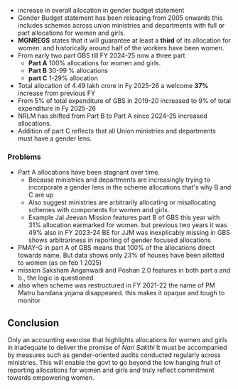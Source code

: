 - increase in overall allocation in gender budget statement
- Gender Budget statement has been releasing from 2005 onwards this includes schemes across union ministries and departments with full or part allocations for women and girls.
- **MGNREGS** states that it will guarantee at least a **third** of its allocation for women. and historically around half of the workers have been women.
- From early two part GBS till FY 2024-25 now a three part 
	- **Part A** 100% allocations for women and girls.
	- **Part B** 30-99 % allocations
	- **part C** 1-29% allocation
- Total allocation of 4.49 lakh crore in Fy 2025-26 a welcome **37%** increase from previous FY
- From 5% of total expenditure of GBS in 2019-20 increased to 9% of total expenditure in Fy 2025-26
- NRLM has shifted from Part B to Part A since 2024-25 increased allocations.
- Addition of part C reflects that all Union ministries and departments must have a gender lens.

### Problems
- Part A allocations have been stagnant over time.
	- Because ministries and departments are increasingly trying to incorporate a gender lens in the scheme allocations that's why B and C are up
	- Also suggest ministries are arbitrarily allocating or misallocating schemes with components for women and girls. 
	- Example Jal Jeevan Mission features part B of GBS this year with 31% allocation earmarked for women. but previous two years it was 49% also in FY 2023-24 BE for JJM was inexplicably missing in GBS shows arbitrariness in reporting of gender focused allocations
- PMAY-G in part A of GBS means that 100% of the allocations direct towards name. But data shows only 23% of houses have been allotted to women (as on feb 1 2025)
- mission Saksham Anganwadi and Poshan 2.0 features in both part a and b., the logic is questioned
- also when scheme was restructured in FY 2021-22 the name of PM Matru bandana yojana disappeared. this makes it opaque and tough to monitor

## Conclusion
Only an accounting exercise that highlights allocations for women and girls in inadequate to deliver the promise of *Nari Sakthi* It must be accompanied by measures such as gender-oriented audits conducted regularly across ministries. This will enable the govt to go beyond the low hanging fruit of reporting allocations for women and girls and truly reflect commitment towards empowering women.